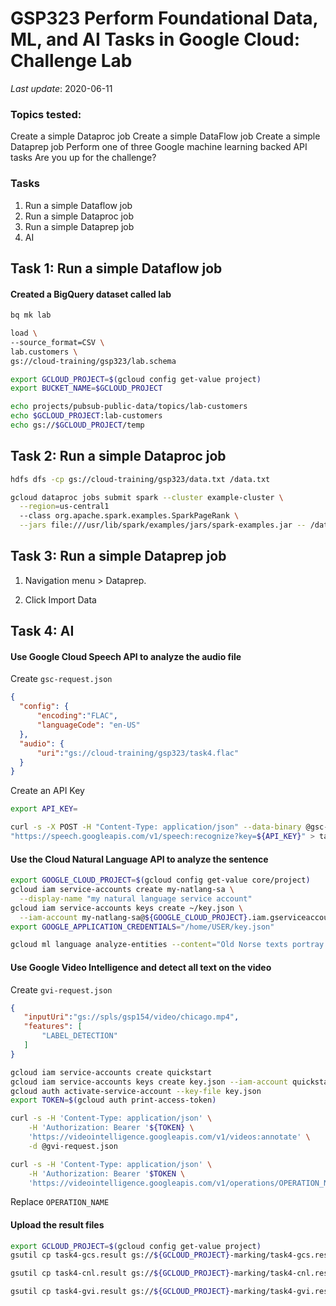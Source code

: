 # GSP323 Perform Foundational Data, ML, and AI Tasks in Google Cloud: Challenge Lab

_Last update_: 2020-06-11

### Topics tested:

Create a simple Dataproc job
Create a simple DataFlow job
Create a simple Dataprep job
Perform one of three Google machine learning backed API tasks
Are you up for the challenge?

### Tasks

1. Run a simple Dataflow job
1. Run a simple Dataproc job
1. Run a simple Dataprep job
1. AI

## Task 1: Run a simple Dataflow job

#### Created a BigQuery dataset called **lab**

```bash
bq mk lab

load \
--source_format=CSV \
lab.customers \
gs://cloud-training/gsp323/lab.schema

export GCLOUD_PROJECT=$(gcloud config get-value project)
export BUCKET_NAME=$GCLOUD_PROJECT

echo projects/pubsub-public-data/topics/lab-customers
echo $GCLOUD_PROJECT:lab-customers
echo gs://$GCLOUD_PROJECT/temp
```



## Task 2: Run a simple Dataproc job

```bash
hdfs dfs -cp gs://cloud-training/gsp323/data.txt /data.txt

gcloud dataproc jobs submit spark --cluster example-cluster \
  --region=us-central1
  --class org.apache.spark.examples.SparkPageRank \
  --jars file:///usr/lib/spark/examples/jars/spark-examples.jar -- /data.txt
```

## Task 3: Run a simple Dataprep job

1. Navigation menu > Dataprep.

2. Click Import Data

## Task 4: AI

#### Use Google Cloud Speech API to analyze the audio file

Create `gsc-request.json`

```json
{
  "config": {
      "encoding":"FLAC",
      "languageCode": "en-US"
  },
  "audio": {
      "uri":"gs://cloud-training/gsp323/task4.flac"
  }
}
```

Create an API Key

```bash
export API_KEY=
```

```bash
curl -s -X POST -H "Content-Type: application/json" --data-binary @gsc-request.json \
"https://speech.googleapis.com/v1/speech:recognize?key=${API_KEY}" > task4-gcs.result
```

#### Use the Cloud Natural Language API to analyze the sentence

```bash
export GOOGLE_CLOUD_PROJECT=$(gcloud config get-value core/project)
gcloud iam service-accounts create my-natlang-sa \
  --display-name "my natural language service account"
gcloud iam service-accounts keys create ~/key.json \
  --iam-account my-natlang-sa@${GOOGLE_CLOUD_PROJECT}.iam.gserviceaccount.com
export GOOGLE_APPLICATION_CREDENTIALS="/home/USER/key.json"

gcloud ml language analyze-entities --content="Old Norse texts portray Odin as one-eyed and long-bearded, frequently wielding a spear named Gungnir and wearing a cloak and a broad hat." > task4-cnl.result
```

#### Use Google Video Intelligence and detect all text on the video


Create `gvi-request.json`

```json
{
   "inputUri":"gs://spls/gsp154/video/chicago.mp4",
   "features": [
       "LABEL_DETECTION"
   ]
}
```

```bash
gcloud iam service-accounts create quickstart
gcloud iam service-accounts keys create key.json --iam-account quickstart@${GOOGLE_CLOUD_PROJECT}.iam.gserviceaccount.com
gcloud auth activate-service-account --key-file key.json
export TOKEN=$(gcloud auth print-access-token)

curl -s -H 'Content-Type: application/json' \
    -H 'Authorization: Bearer '${TOKEN} \
    'https://videointelligence.googleapis.com/v1/videos:annotate' \
    -d @gvi-request.json
```

```bash
curl -s -H 'Content-Type: application/json' \
    -H 'Authorization: Bearer '$TOKEN \
    'https://videointelligence.googleapis.com/v1/operations/OPERATION_NAME' > task4-gvi.result
```

Replace `OPERATION_NAME`

#### Upload the result files

```bash
export GCLOUD_PROJECT=$(gcloud config get-value project)
gsutil cp task4-gcs.result gs://${GCLOUD_PROJECT}-marking/task4-gcs.result

gsutil cp task4-cnl.result gs://${GCLOUD_PROJECT}-marking/task4-cnl.result

gsutil cp task4-gvi.result gs://${GCLOUD_PROJECT}-marking/task4-gvi.result
```